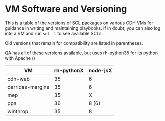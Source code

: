 # VM Software and Versioning

This is a table of the versions of SCL packages on various CDH VMs for guidance
in writing and maintaining playbooks. If in doubt, you can also log into a
VM and run `scl -l` to see available SCLs.

Old versions that remain for compatibility are
listed in parentheses.

QA has all of these versions available, but uses
rh-python35 for its python with Apache ()


| VM               | rh-pythonX | node-jsX |
| -----------------| -----------| -------- |
| cdh-web          | 35         | 6        |
| derridas-margins | 35         | 6        |
| mep              | 35         | X        |
| ppa              | 36         | 8 (6)    |
| winthrop         | 35         | 8        |

